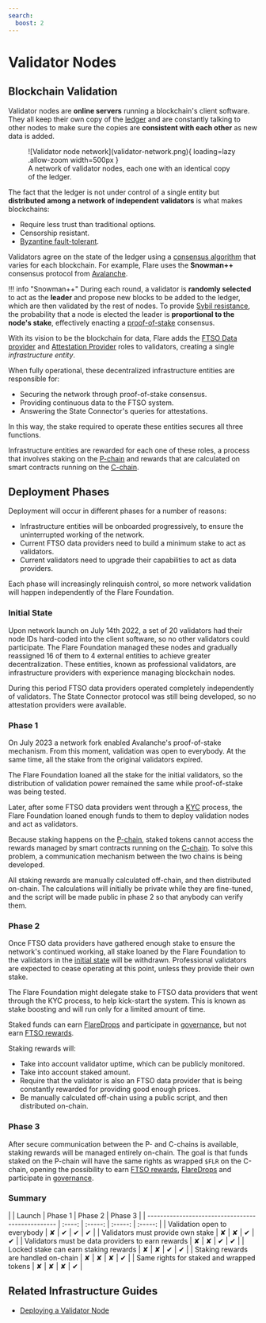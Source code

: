 ```yaml
---
search:
  boost: 2
---
```


# Validator Nodes

## Blockchain Validation

Validator nodes are **online servers** running a blockchain's client software.
They all keep their own copy of the [ledger](glossary.md#ledger) and are constantly talking to other nodes to make sure the copies are **consistent with each other** as new data is added.

<figure markdown>
  ![Validator node network](validator-network.png){ loading=lazy .allow-zoom width=500px }
  <figcaption>A network of validator nodes, each one with an identical copy of the ledger.</figcaption>
</figure>

The fact that the ledger is not under control of a single entity but **distributed among a network of independent validators** is what makes blockchains:

* Require less trust than traditional options.
* Censorship resistant.
* [Byzantine fault-tolerant](glossary.md#byzantine_fault_tolerance).

Validators agree on the state of the ledger using a [consensus algorithm](glossary.md#consensus) that varies for each blockchain.
For example, Flare uses the **Snowman++** consensus protocol from [Avalanche](glossary.md#avalanche).

!!! info "Snowman++"
    During each round, a validator is **randomly selected** to act as the **leader** and propose new blocks to be added to the ledger, which are then validated by the rest of nodes.
    To provide [Sybil resistance](glossary.md#sybil_resistance), the probability that a node is elected the leader is **proportional to the node's stake**, effectively enacting a [proof-of-stake](glossary.md#proof_of_stake) consensus.

With its vision to be the blockchain for data, Flare adds the [FTSO Data provider](./ftso.md) and [Attestation Provider](./state-connector.md) roles to validators, creating a single _infrastructure entity_.

When fully operational, these decentralized infrastructure entities are responsible for:

* Securing the network through proof-of-stake consensus.
* Providing continuous data to the FTSO system.
* Answering the State Connector's queries for attestations.

In this way, the stake required to operate these entities secures all three functions.

Infrastructure entities are rewarded for each one of these roles, a process that involves staking on the [P-chain](https://docs.avax.network/learn/avalanche/avalanche-platform#p-chain) and rewards that are calculated on smart contracts running on the [C-chain](https://docs.avax.network/learn/avalanche/avalanche-platform#c-chain).

## Deployment Phases

Deployment will occur in different phases for a number of reasons:

* Infrastructure entities will be onboarded progressively, to ensure the uninterrupted working of the network.
* Current FTSO data providers need to build a minimum stake to act as validators.
* Current validators need to upgrade their capabilities to act as data providers.

Each phase will increasingly relinquish control, so more network validation will happen independently of the Flare Foundation.

### Initial State

Upon network launch on July 14th 2022, a set of 20 validators had their node IDs hard-coded into the client software, so no other validators could participate.
The Flare Foundation managed these nodes and gradually reassigned 16 of them to 4 external entities to achieve greater decentralization.
These entities, known as professional validators, are infrastructure providers with experience managing blockchain nodes.

During this period FTSO data providers operated completely independently of validators.
The State Connector protocol was still being developed, so no attestation providers were available.

### Phase 1

On July 2023 a network fork enabled Avalanche's proof-of-stake mechanism.
From this moment, validation was open to everybody.
At the same time, all the stake from the original validators expired.

The Flare Foundation loaned all the stake for the initial validators, so the distribution of validation power remained the same while proof-of-stake was being tested.

Later, after some FTSO data providers went through a [KYC](glossary.md#kyc) process, the Flare Foundation loaned enough funds to them to deploy validation nodes and act as validators.

Because staking happens on the [P-chain](https://docs.avax.network/learn/avalanche/avalanche-platform#p-chain), staked tokens cannot access the rewards managed by smart contracts running on the [C-chain](https://docs.avax.network/learn/avalanche/avalanche-platform#c-chain).
To solve this problem, a communication mechanism between the two chains is being developed.

All staking rewards are manually calculated off-chain, and then distributed on-chain.
The calculations will initially be private while they are fine-tuned, and the script will be made public in phase 2 so that anybody can verify them.

### Phase 2

Once FTSO data providers have gathered enough stake to ensure the network's continued working, all stake loaned by the Flare Foundation to the validators in the [initial state](#initial-state) will be withdrawn.
Professional validators are expected to cease operating at this point, unless they provide their own stake.

The Flare Foundation might delegate stake to FTSO data providers that went through the KYC process, to help kick-start the system.
This is known as stake boosting and will run only for a limited amount of time.

Staked funds can earn [FlareDrops](./the-flaredrop.md) and participate in [governance](./governance.md), but not earn [FTSO rewards](./ftso.md#rewards).

Staking rewards will:

* Take into account validator uptime, which can be publicly monitored.
* Take into account staked amount.
* Require that the validator is also an FTSO data provider that is being constantly rewarded for providing good enough prices.
* Be manually calculated off-chain using a public script, and then distributed on-chain.

### Phase 3

After secure communication between the P- and C-chains is available, staking rewards will be managed entirely on-chain.
The goal is that funds staked on the P-chain will have the same rights as wrapped `$FLR` on the C-chain, opening the possibility to earn [FTSO rewards](./ftso.md#rewards), [FlareDrops](./the-flaredrop.md) and participate in [governance](./governance.md).

### Summary

<div class="boolean-table" markdown>
|                                                   | Launch | Phase 1 | Phase 2 | Phase 3 |
| ------------------------------------------------- | :----: | :-----: | :-----: | :-----: |
| Validation open to everybody                      |   ✘    |    ✔    |    ✔    |    ✔    |
| Validators must provide own stake                 |   ✘    |    ✘    |    ✔    |    ✔    |
| Validators must be data providers to earn rewards |   ✘    |    ✘    |    ✔    |    ✔    |
| Locked stake can earn staking rewards             |   ✘    |    ✘    |    ✔    |    ✔    |
| Staking rewards are handled on-chain              |   ✘    |    ✘    |    ✘    |    ✔    |
| Same rights for staked and wrapped tokens         |   ✘    |    ✘    |    ✘    |    ✔    |
</div>

## Related Infrastructure Guides

* [Deploying a Validator Node](../infra/validation/deploying.md)

<script type="module">
    const btables = document.getElementsByClassName('boolean-table');
    if (btables) {
      for (var i=0; i<btables.length; i++) {
        const bcells = btables[i].getElementsByTagName('td');
        for (var j=0; j<bcells.length; j++) {
          if (bcells[j].innerHTML == '✘')
            bcells[j].className = 'boolean-false';
          if (bcells[j].innerHTML == '✔')
            bcells[j].className = 'boolean-true';
        }
      }
    }
</script>
